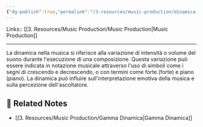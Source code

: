 ```yaml
---
{"dg-publish":true,"permalink":"/3-resources/music-production/dinamica-musica/"}
---
```


Links:: [[3. Resources/Music Production/Music Production\|Music Production]]

---
La dinamica nella musica si riferisce alla variazione di intensità o volume del suono durante l'esecuzione di una composizione. Questa variazione può essere indicata in notazione musicale attraverso l'uso di simboli come i segni di crescendo e decrescendo, o con termini come forte (forte) e piano (piano). La dinamica può influire sull'interpretazione emotiva della musica e sulla percezione dell'ascoltatore.



## 🔗 Related Notes

- [[3. Resources/Music Production/Gamma Dinamica\|Gamma Dinamica]]